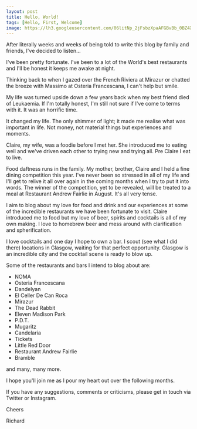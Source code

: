 ```yaml
---
layout: post
title: Hello, World!
tags: [Hello, First, Welcome]
image: https://lh3.googleusercontent.com/06litNp_2jFsbzXpaAFGBvBb_0BZ4X4wQd-cQWiXwgQpVPhDYFxuY32AZeW35fLTQPG6_RXc6czvCo-lsNDECdySYRbiKiN6Wqn_qcK1_xME8cMOq30EcMEnn5D01-x93nhM0dUwsUyOr-HfAzhKAkutw0i1oUDgxDOMimXxlN0FtUNDtuwul_gcyqng0xQiEe33v8Y5psvu98kJKOQIi6LnDyY41Cw39zh1R__tc5l8SZKxfI-cD1Cb0b08TzYYh448xuSGX7-8s7ZoT2Io3eXklLHQRwy7S9TdWtKwPXdVV7M0rKFdHEXCPASBPrPadNG9KlrC-eL9ts9JYxJwwnr3qCwi1dD45cf4Py8Atc9Fo0JAF_t3anS7yhP5JHJIh8dYw9VF-dJPuus_KCO8y4wMG2b1Kb-Lz1m9b_2_tsTCt0IYgTyEL0nc-WTDRHBLEKlev2unL5ZyZuPDc-1fqpV9jKhvS2SV9BLmsIsB8z0WutvsZwxLtdAYe344TP6qQis6ReAUOFXlSYWLmMLXyGKZ6HgmBHpCnLRrlPMUDzX8u_GLFqbOH7xeaGvsS7JxzqRI5DMrh6WWpwUxjLQbveBj9o4lC8XtECBqHNek_8_QyUkLBawKSNR1EhCN68OWT3_0ujsRr4PidxeR6SYEsjdY4mixuBZ5PQ=w964-h723-no
---
```


After literally weeks and weeks of being told to write this blog by family and friends, I've decided to listen...

I've been pretty fortunate. I've been to a lot of the World's best restaurants and I'll be honest it keeps me awake at night.

Thinking back to when I gazed over the French Riviera at Mirazur or chatted the breeze with Massimo at Osteria Francescana, I can't help but smile.

My life was turned upside down a few years back when my best friend died of Leukaemia. If I'm totally honest, I'm still not sure if I've come to terms with it. It was an horrific time.

It changed my life. The only shimmer of light; it made me realise what was important in life. Not money, not material things but experiences and moments.

Claire, my wife, was a foodie before I met her. She introduced me to eating well and we've driven each other to trying new and trying all. Pre Claire I eat to live.

Food daftness runs in the family. My mother, brother, Claire and I held a fine dining competition this year. I've never been so stressed in all of my life and I'll get to relive it all over again in the coming months when I try to put it into words. The winner of the competition, yet to be revealed, will be treated to a meal at Restaurant Andrew Fairlie in August. It's all very tense.

I aim to blog about my love for food and drink and our experiences at some of the incredible restaurants we have been fortunate to visit. Claire introduced me to food but my love of beer, spirits and cocktails is all of my own making. I love to homebrew beer and mess around with clarification and spherification.

I love cocktails and one day I hope to own a bar. I scout (see what I did there) locations in Glasgow, waiting for that perfect opportunity. Glasgow is an incredible city and the cocktail scene is ready to blow up.

Some of the restaurants and bars I intend to blog about are:

* NOMA
* Osteria Francescana
* Dandelyan
* El Celler De Can Roca
* Mirazur
* The Dead Rabbit
* Eleven Madison Park
* P.D.T.
* Mugaritz
* Candelaria
* Tickets
* Little Red Door
* Restaurant Andrew Fairlie
* Bramble

and many, many more.

I hope you'll join me as I pour my heart out over the following months.

If you have any suggestions, comments or criticisms, please get in touch via Twitter or Instagram.

Cheers

Richard
